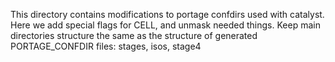 This directory contains modifications to portage confdirs used with catalyst.
Here we add special flags for CELL, and unmask needed things.
Keep main directories structure the same as the structure of generated PORTAGE_CONFDIR files: stages, isos, stage4
